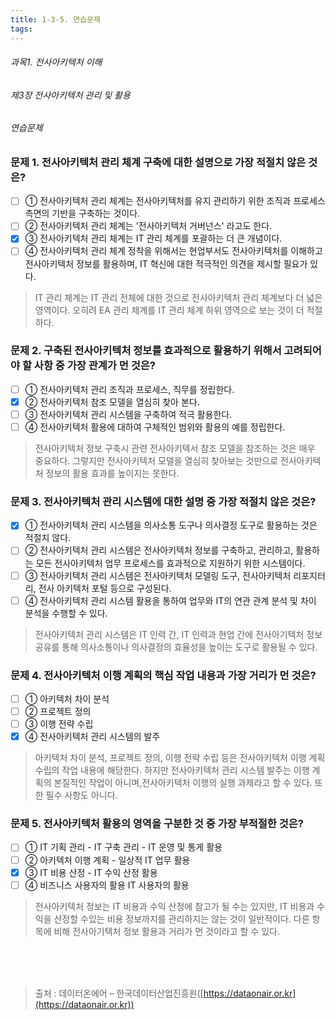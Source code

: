 ```yaml
---
title: 1-3-5. 연습문제
tags: 
---
```


###### 과목1. 전사아키텍처 이해
###### 제3장 전사아키텍처 관리 및 활용
###### 연습문제

### 문제 1. 전사아키텍처 관리 체계 구축에 대한 설명으로 가장 적절치 않은 것은?
  * [ ] ① 전사아키텍처 관리 체계는 전사아키텍처를 유지 관리하기 위한 조직과 프로세스 측면의 기반을 구축하는 것이다. 
  * [ ] ② 전사아키텍처 관리 체계는 '전사아키텍처 거버넌스' 라고도 한다.
  * [x] ③ 전사아키텍처 관리 체계는 IT 관리 체계를 포괄하는 더 큰 개념이다. 
  * [ ] ④ 전사아키텍처 관리 체계 정착을 위해서는 현업부서도 전사아키텍처를 이해하고 전사아키텍처 정보를 활용하며, IT 혁신에 대한 적극적인 의견을 제시할 필요가 있다.
> IT 관리 체계는 IT 관리 전체에 대한 것으로 전사아키텍처 관리 체계보다 더 넓은 영역이다. 오히려 EA 관리 체계를 IT 관리 체계 하위 영역으로 보는 것이 더 적절하다.

### 문제 2. 구축된 전사아키텍처 정보를 효과적으로 활용하기 위해서 고려되어야 할 사항 중 가장 관계가 먼 것은?
  * [ ] ① 전사아키텍처 관리 조직과 프로세스, 직무를 정립한다. 
  * [x] ② 전사아키텍처 참조 모델을 열심히 찾아 본다. 
  * [ ] ③ 전사아키텍처 관리 시스템을 구축하여 적극 활용한다. 
  * [ ] ④ 전사아키텍처 활용에 대하여 구체적인 범위와 활용의 예를 정립한다.
> 전사아키텍처 정보 구축시 관련 전사아키텍서 참조 모델을 참조하는 것은 매우 중요하다. 그렇지만 전사아키텍처 모델을 열심히 찾아보는 것만으로 전사아키텍처 정보의 활용 효과를 높이지는 못한다.

### 문제 3. 전사아키텍처 관리 시스템에 대한 설명 중 가장 적절치 않은 것은?
  * [x] ① 전사아키텍처 관리 시스템을 의사소통 도구나 의사결정 도구로 활용하는 것은 적절치 않다. 
  * [ ] ② 전사아키텍처 관리 시스템은 전사아키텍처 정보를 구축하고, 관리하고, 활용하는 모든 전사아키텍처 업무 프로세스를 효과적으로 지원하기 위한 시스템이다. 
  * [ ] ③ 전사아키텍처 관리 시스템은 전사아키텍처 모델링 도구, 전사아키텍처 리포지터리, 전사 아키텍처 포털 등으로 구성된다. 
  * [ ] ④ 전사아키텍처 관리 시스템 활용을 통하여 업무와 IT의 연관 관계 분석 및 차이 분석을 수행할 수 있다.
> 전사아키텍처 관리 시스템은 IT 인력 간, IT 인력과 현업 간에 전사아기텍처 정보 공유를 통해 의사소통이나 의사결정의 효율성을 높이는 도구로 활용될 수 있다.

### 문제 4. 전사아키텍처 이행 계획의 핵심 작업 내용과 가장 거리가 먼 것은?
  * [ ] ① 아키텍처 차이 분석
  * [ ] ② 프로젝트 정의
  * [ ] ③ 이행 전략 수립
  * [x] ④ 전사아키텍처 관리 시스템의 발주
> 아키텍처 차이 분석, 프로젝트 정의, 이행 전략 수립 등은 전사아키텍처 이행 계획 수립의 작업 내용에 해당한다. 하지만 전사아키텍처 관리 시스템 발주는 이행 계획의 본질적인 작업이 아니며,전사아키텍처 이행의 실행 과제라고 할 수 있다. 또한 필수 사항도 아니다.

### 문제 5. 전사아키텍처 활용의 영역을 구분한 것 중 가장 부적절한 것은?
  * [ ] ① IT 기획 관리 - IT 구축 관리 - IT 운영 및 통게 활용
  * [ ] ② 아키텍처 이행 계획 - 일상적 IT 업무 활용 
  * [x] ③ IT 비용 산정 - IT 수익 산정 활용
  * [ ] ④ 비즈니스 사용자의 활용 IT 사용자의 활용
> 전사아키텍처 정보는 IT 비용과 수익 산정에 참고가 될 수는 있지만, IT 비용과 수익을 산정할 수있는 비용 정보까지를 관리하지는 않는 것이 일반적이다. 다른 항목에 비해 전사아기텍처 정보 활용과 거리가 먼 것이라고 할 수 있다.

<br><br><br>
> 출처 : 데이터온에어 – 한국데이터산업진흥원([https://dataonair.or.kr](https://dataonair.or.kr))